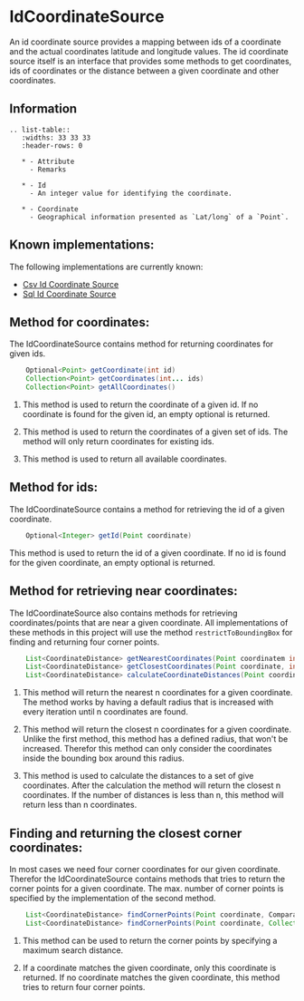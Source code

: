 # IdCoordinateSource
An id coordinate source provides a mapping between ids of a coordinate and the actual coordinates
latitude and longitude values. The id coordinate source itself is an interface that provides some
methods to get coordinates, ids of coordinates or the distance between a given coordinate and other
coordinates.


## Information

```{eval-rst}
.. list-table::
   :widths: 33 33 33
   :header-rows: 0
    
   * - Attribute
     - Remarks
   
   * - Id
     - An integer value for identifying the coordinate. 
   
   * - Coordinate
     - Geographical information presented as `Lat/long` of a `Point`.

```


## Known implementations:
The following implementations are currently known:

- [Csv Id Coordinate Source](/io/csvfiles)
- [Sql Id Coordinate Source](/io/sql)


## Method for coordinates:
The IdCoordinateSource contains method for returning coordinates for given ids.

``` java 
    Optional<Point> getCoordinate(int id)
    Collection<Point> getCoordinates(int... ids)
    Collection<Point> getAllCoordinates()
```

1. This method is used to return the coordinate of a given id. If no coordinate is found for
the given id, an empty optional is returned.

2. This method is used to return the coordinates of a given set of ids. The method will only return
coordinates for existing ids.

3. This method is used to return all available coordinates.


## Method for ids:
The IdCoordinateSource contains a method for retrieving the id of a given coordinate.

``` java
    Optional<Integer> getId(Point coordinate)
```

This method is used to return the id of a given coordinate. If no id is found for the given
coordinate, an empty optional is returned.


## Method for retrieving near coordinates:
The IdCoordinateSource also contains methods for retrieving coordinates/points that are near a given coordinate.
All implementations of these methods in this project will use the method ``restrictToBoundingBox`` for finding and
returning four corner points.

``` java
    List<CoordinateDistance> getNearestCoordinates(Point coordinatem int n)
    List<CoordinateDistance> getClosestCoordinates(Point coordinate, int n, ComparableQuantity<Length> distance)
    List<CoordinateDistance> calculateCoordinateDistances(Point coordinate, int n, Collection<Point> coordinates)
```

1. This method will return the nearest n coordinates for a given coordinate. The method works by having a default radius
that is increased with every iteration until n coordinates are found.

2. This method will return the closest n coordinates for a given coordinate. Unlike the first method, this method has a
defined radius, that won't be increased. Therefor this method can only consider the coordinates inside the bounding box
around this radius.

3. This method is used to calculate the distances to a set of give coordinates. After the calculation
the method will return the closest n coordinates. If the number of distances is less than n, this method will
return less than n coordinates.


## Finding and returning the closest corner coordinates:
In most cases we need four corner coordinates for our given coordinate. Therefor the IdCoordinateSource contains methods
that tries to return the corner points for a given coordinate. The max. number of corner points is specified by the
implementation of the second method.

``` java
    List<CoordinateDistance> findCornerPoints(Point coordinate, ComparableQuantity<Length> distance)
    List<CoordinateDistance> findCornerPoints(Point coordinate, Collection<CoordinateDistance> distances)
```

1. This method can be used to return the corner points by specifying a maximum search distance.

2. If a coordinate matches the given coordinate, only this coordinate is returned. If no coordinate matches the given 
coordinate, this method tries to return four corner points.

